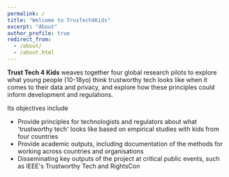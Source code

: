 ```yaml
---
permalink: /
title: "Welcome to TrusTech4Kids"
excerpt: "About"
author_profile: true
redirect_from: 
  - /about/
  - /about.html
---
```


**Trust Tech 4 Kids** weaves together four global research pilots to explore what young people (10-18yo) think trustworthy tech looks like when it comes to their data and privacy, and explore how these principles could inform development and regulations.

Its objectives include
- Provide principles for technologists and regulators about what 'trustworthy tech' looks like based on empirical studies with kids from four countries
- Provide academic outputs, including documentation of the methods for working across countries and organisations
- Disseminating key outputs of the project at critical public events, such as IEEE's Trustworthy Tech and RightsCon



